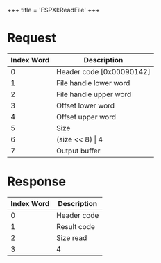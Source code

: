 +++
title = 'FSPXI:ReadFile'
+++

# Request

| Index Word | Description                |
|------------|----------------------------|
| 0          | Header code \[0x00090142\] |
| 1          | File handle lower word     |
| 2          | File handle upper word     |
| 3          | Offset lower word          |
| 4          | Offset upper word          |
| 5          | Size                       |
| 6          | (size \<\< 8) \| 4         |
| 7          | Output buffer              |

# Response

| Index Word | Description |
|------------|-------------|
| 0          | Header code |
| 1          | Result code |
| 2          | Size read   |
| 3          | 4           |